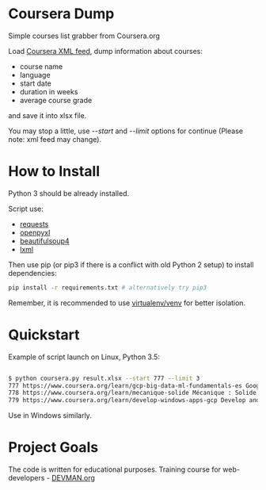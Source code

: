 # Coursera Dump

Simple courses list grabber from Coursera.org

Load [Coursera XML feed](https://www.coursera.org/sitemap~www~courses.xml), dump information about courses:

* course name
* language
* start date
* duration in weeks
* average course grade

and save it into xlsx file.

You may stop a little, use *--start* and *--limit* options for continue (Please note: xml feed may change).

# How to Install

Python 3 should be already installed. 

Script use:
* [requests](https://pypi.org/project/requests/2.21.0/)
* [openpyxl](https://pypi.org/project/openpyxl/2.3.5/)
* [beautifulsoup4](https://pypi.org/project/beautifulsoup4/4.5.1/)
* [lxml](https://pypi.org/project/lxml/4.3.3/)

Then use pip (or pip3 if there is a conflict with old Python 2 setup) to install dependencies:

```bash
pip install -r requirements.txt # alternatively try pip3
```

Remember, it is recommended to use [virtualenv/venv](https://devman.org/encyclopedia/pip/pip_virtualenv/) for better isolation.

# Quickstart

Example of script launch on Linux, Python 3.5:

```bash

$ python coursera.py result.xlsx --start 777 --limit 3
777 https://www.coursera.org/learn/gcp-big-data-ml-fundamentals-es Google Cloud Platform Big Data and Machine Learning Fundamentals en Español es 2019-04-17 4.6 1
778 https://www.coursera.org/learn/mecanique-solide Mécanique : Solide Indéformable fr 2019-04-17 4.8 5
779 https://www.coursera.org/learn/develop-windows-apps-gcp Develop and Deploy Windows Applications on Google Cloud Platform en 2019-04-17 4.4 1

```

Use in Windows similarly.

# Project Goals

The code is written for educational purposes. Training course for web-developers - [DEVMAN.org](https://devman.org)
